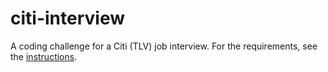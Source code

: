 # citi-interview
A coding challenge for a Citi (TLV) job interview.
For the requirements, see the [instructions](.\pdf\Coding-Exercise-I.pdf).